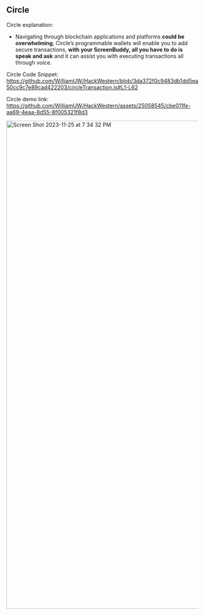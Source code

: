 ## Circle

Circle explanation:
- Navigating through blockchain applications and platforms <b>could be overwhelming</b>, Circle’s programmable wallets will enable you to add secure transactions, <b>with your ScreenBuddy, all you have to do is speak and ask</b> and it can assist you with executing transactions all through voice.

Circle Code Snippet:
https://github.com/WilliamUW/HackWestern/blob/3da372f0c9483db1dd5ea50cc9c7e89cad422203/circleTransaction.js#L1-L62

Circle demo link:
https://github.com/WilliamUW/HackWestern/assets/25058545/cbe011fe-aa69-4eaa-8d55-8f005321f8d3

<img width="1280" alt="Screen Shot 2023-11-25 at 7 34 32 PM" src="https://github.com/WilliamUW/HackWestern/assets/25058545/eac139f4-ad71-4863-a0b1-bb4ec34c2008">

